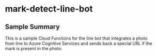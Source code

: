# mark-detect-line-bot
## Sample Summary
This is a sample Cloud Functions for the line bot that integrates a photo from line to Azure Cognitive Services and sends back a special URL if the mark is present in the photo.